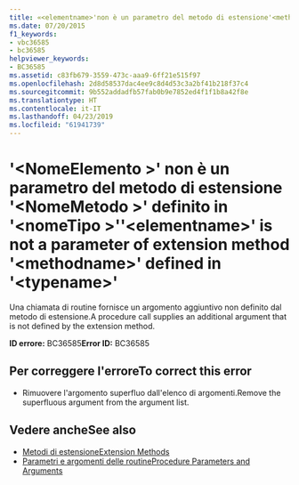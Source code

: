 ```yaml
---
title: «<elementname>'non è un parametro del metodo di estensione'<methodname>'definito '<typename>»
ms.date: 07/20/2015
f1_keywords:
- vbc36585
- bc36585
helpviewer_keywords:
- BC36585
ms.assetid: c83fb679-3559-473c-aaa9-6ff21e515f97
ms.openlocfilehash: 2d8d58537dac4ee9c8d4d53c3a2bf41b218f37c4
ms.sourcegitcommit: 9b552addadfb57fab0b9e7852ed4f1f1b8a42f8e
ms.translationtype: HT
ms.contentlocale: it-IT
ms.lasthandoff: 04/23/2019
ms.locfileid: "61941739"
---
```

# <a name="elementname-is-not-a-parameter-of-extension-method-methodname-defined-in-typename"></a><span data-ttu-id="3cce3-102">'\<NomeElemento >' non è un parametro del metodo di estensione '\<NomeMetodo >' definito in '\<nomeTipo >'</span><span class="sxs-lookup"><span data-stu-id="3cce3-102">'\<elementname>' is not a parameter of extension method '\<methodname>' defined in '\<typename>'</span></span>
<span data-ttu-id="3cce3-103">Una chiamata di routine fornisce un argomento aggiuntivo non definito dal metodo di estensione.</span><span class="sxs-lookup"><span data-stu-id="3cce3-103">A procedure call supplies an additional argument that is not defined by the extension method.</span></span>  
  
 <span data-ttu-id="3cce3-104">**ID errore:** BC36585</span><span class="sxs-lookup"><span data-stu-id="3cce3-104">**Error ID:** BC36585</span></span>  
  
## <a name="to-correct-this-error"></a><span data-ttu-id="3cce3-105">Per correggere l'errore</span><span class="sxs-lookup"><span data-stu-id="3cce3-105">To correct this error</span></span>  
  
- <span data-ttu-id="3cce3-106">Rimuovere l'argomento superfluo dall'elenco di argomenti.</span><span class="sxs-lookup"><span data-stu-id="3cce3-106">Remove the superfluous argument from the argument list.</span></span>  
  
## <a name="see-also"></a><span data-ttu-id="3cce3-107">Vedere anche</span><span class="sxs-lookup"><span data-stu-id="3cce3-107">See also</span></span>

- [<span data-ttu-id="3cce3-108">Metodi di estensione</span><span class="sxs-lookup"><span data-stu-id="3cce3-108">Extension Methods</span></span>](../../visual-basic/programming-guide/language-features/procedures/extension-methods.md)
- [<span data-ttu-id="3cce3-109">Parametri e argomenti delle routine</span><span class="sxs-lookup"><span data-stu-id="3cce3-109">Procedure Parameters and Arguments</span></span>](../../visual-basic/programming-guide/language-features/procedures/procedure-parameters-and-arguments.md)
